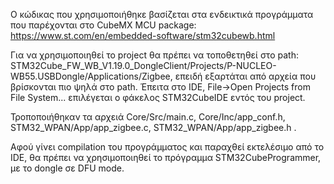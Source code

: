 Ο κώδικας που χρησιμοποιήθηκε βασίζεται στα ενδεικτικά προγράμματα που παρέχονται στο CubeMX MCU package:  https://www.st.com/en/embedded-software/stm32cubewb.html

Για να χρησιμοποιηθεί το project θα πρέπει να τοποθετηθεί στο path: STM32Cube\_FW\_WB\_V1.19.0\_DongleClient/Projects/P-NUCLEO-WB55.USBDongle/Applications/Zigbee, επειδή εξαρτάται από αρχεία που βρίσκονται πιο ψηλά στο path.
Έπειτα στο IDE, File->Open Projects from File System... επιλέγεται ο φάκελος STM32CubeIDE εντός του project.

Τροποποιήθηκαν τα αρχειά Core/Src/main.c, Core/Inc/app\_conf.h, STM32\_WPAN/App/app\_zigbee.c, STM32\_WPAN/App/app\_zigbee.h .

Αφού γίνει compilation του προγράμματος και παραχθεί εκτελέσιμο από το IDE, θα πρέπει να χρησιμοποιηθεί το πρόγραμμα STM32CubeProgrammer, με το dongle σε DFU mode.
